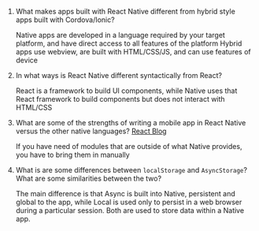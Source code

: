 1. What makes apps built with React Native different from hybrid style apps built with Cordova/Ionic?

    Native apps are developed in a language required by your target platform, and have direct access to all features of the platform
    Hybrid apps use webview, are built with HTML/CSS/JS, and can use features of device

2. In what ways is React Native different syntactically from React?

    React is a framework to build UI components, while Native uses that React framework to build components but does not interact with HTML/CSS

3. What are some of the strengths of writing a mobile app in React Native versus the other native languages? [React Blog](https://reactjs.org/blog/2015/03/26/introducing-react-native.html)

    If you have need of modules that are outside of what Native provides, you have to bring them in manually

4. What is are some differences between `localStorage` and `AsyncStorage`? What are some similarities between the two?

    The main difference is that Async is built into Native, persistent and global to the app, while Local is used only to persist in a web browser during a particular session. Both are used to store data within a Native app.